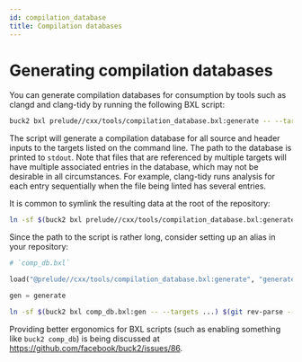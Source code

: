 ```yaml
---
id: compilation_database
title: Compilation databases
---
```


# Generating compilation databases

You can generate compilation databases for consumption by tools such as
clangd and clang-tidy by running the following BXL script:

```sh
buck2 bxl prelude//cxx/tools/compilation_database.bxl:generate -- --targets ...
```

The script will generate a compilation database for all source and
header inputs to the targets listed on the command line. The path to the
database is printed to `stdout`. Note that files that are referenced by
multiple targets will have multiple associated entries in the database,
which may not be desirable in all circumstances. For example, clang-tidy
runs analysis for each entry sequentially when the file being linted has
several entries.

It is common to symlink the resulting data at the root of the
repository:

```sh
ln -sf $(buck2 bxl prelude//cxx/tools/compilation_database.bxl:generate -- --targets ...) $(git rev-parse --show-toplevel)
```

Since the path to the script is rather long, consider setting up an
alias in your repository:

```python
# `comp_db.bxl`

load("@prelude//cxx/tools/compilation_database.bxl:generate", "generate")

gen = generate
```

```sh
ln -sf $(buck2 bxl comp_db.bxl:gen -- --targets ...) $(git rev-parse --show-toplevel)
```

Providing better ergonomics for BXL scripts (such as enabling something
like `buck2 comp_db`) is being discussed at
<https://github.com/facebook/buck2/issues/86>.
